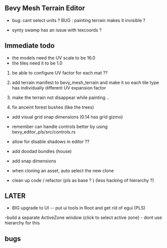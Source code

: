 

## Bevy Mesh Terrain Editor




- bug: cant select units ? 
 BUG : painting terrain makes it invisible ? 
 
 
- synty swamp has an issue with texcoords ?


## Immediate todo 


- the models need the UV scale to be 16.0 
- the tiles need it to be 1.0 


 

 1.  be able to configure UV factor for each mat ?? 

 3. add terrain manifest to bevy_mesh_terrain and make it so each tile type has individually different UV expansion factor 
 4. make the terrain not disappear while painting .. 
 
5.  fix anceint forest   bushes  (like the trees) 




- add visual grid snap dimensions (0.14 has grid gizmo)


- remember can  handle controls better  by  using bevy_editor_pls/src/controls.rs




- allow for disable shadows in editor ??

- add doodad bundles (house) 

-  add snap dimensions 

- when cloning an asset, auto select the new clone 

- clean up code / refactor (pls as base ? ) (less hacking of hierarchy ?)
 
 
## LATER  


- BIG  upgrade to UI -- put ui tools in Root and get rid of egui (PLS) 

-build a separate ActiveZone window (click to select active zone) - dont use hierarchy for this 




## bugs 

 